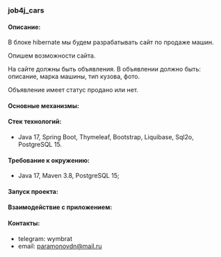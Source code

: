 ### job4j_cars

#### Описание:
В блоке hibernate мы будем разрабатывать сайт по продаже машин.

Опишем возможности сайта.

На сайте должны быть объявления. В объявлении должно быть: описание, марка машины, тип кузова, фото.

Объявление имеет статус продано или нет.
#### Основные механизмы:


#### Стек технологий:

- Java 17, Spring Boot, Thymeleaf, Bootstrap, Liquibase, Sql2o, PostgreSQL 15.

#### Требование к окружению:

- Java 17, Maven 3.8, PostgreSQL 15;

#### Запуск проекта:

#### Взаимодействие с приложением:


#### Контакты:
- telegram: wymbrat
- email: paramonovdn@mail.ru






